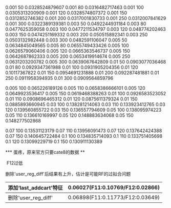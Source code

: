 

0.001 50 0.0328524879607
0.001 80 0.0316482717463
0.001 100 0.0305313200909
0.001 120 0.0328574807372
0.001 150 0.0312852746382
0.001 200 0.0317001830733
0.001 250 0.0312007841629
0.001 300 0.0322389139381
0.003 50 0.0492244931184
0.003 80 0.0477625359058
0.003 100 0.0477211534797
0.003 120 0.048774202463
0.003 150 0.0474251169332
0.003 200 0.050515892341
0.003 250 0.0503132982448
0.003 300 0.0482591106047
0.005 50 0.0634845049565
0.005 80 0.0655749433426
0.005 100 0.0626579060406
0.005 120 0.0665363546737
0.005 150 0.0642687862333
0.005 200 0.0653419914674
0.005 250 0.0631203200782
0.005 300 0.0639067642809
0.01 50 0.0903077036468
0.01 80 0.0929347361988
0.01 100 0.0931905204356
0.01 120 0.10117367822
0.01 150 0.0954691231888
0.01 200 0.092287481881
0.01 250 0.0911958394935
0.01 300 0.0909564859796

0.005 100 0.065226189126
0.005 110 0.0658386666101
0.005 120 0.0649923536417
0.005 150 0.0619468388263
0.01 100 0.0926583523052
0.01 110 0.0908696465312
0.01 120 0.0875611379324
0.01 150 0.0885893660945
0.03 100 0.138281214063
0.03 110 0.133923412765
0.03 120 0.139560855722
0.03 150 0.136557794609
0.05 100 0.138095974223
0.05 110 0.136610169997
0.05 120 0.148883634068
0.05 150 0.148277502868

0.07 100 0.13531123179
0.07 110 0.13956091473
0.07 120 0.137642424388
0.07 150 0.140645722484
0.1 100 0.134835714093
0.1 110 0.133751405698
0.1 120 0.13099229719
0.1 150 0.130911130389





***  蛋疼，原来官方只要cate8的数据  **




​              F12过低

删除'user_reg_diff'后结果有上升，估计是可能RF的过拟合问题



| 添加‘last_addcart'特征 | 0.06027(F11:0.10769/F12:0.02866) |
| ------------------ | -------------------------------- |
| 删除'user_reg_diff'  | 0.06898(F11:0.11773/F12:0.03649) |



